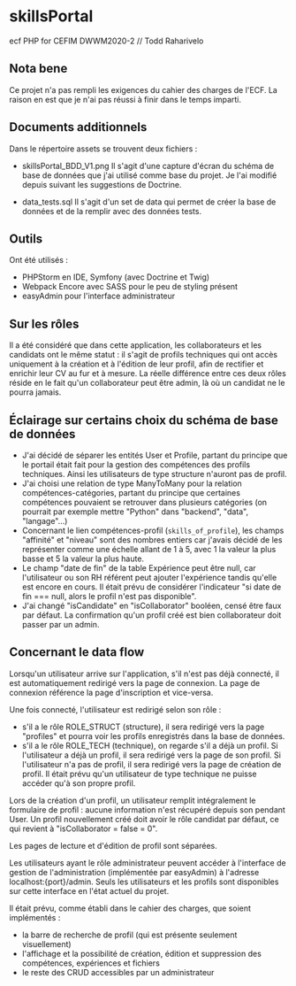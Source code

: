 # skillsPortal
ecf PHP for CEFIM DWWM2020-2 // Todd Raharivelo


## Nota bene

Ce projet n'a pas rempli les exigences du cahier des charges de l'ECF. La raison en est que je n'ai pas réussi à finir dans le temps imparti.

## Documents additionnels

Dans le répertoire assets se trouvent deux fichiers :

- skillsPortal_BDD_V1.png
Il s'agit d'une capture d'écran du schéma de base de données que j'ai utilisé comme base du projet. Je l'ai modifié depuis suivant les suggestions de Doctrine. 

- data_tests.sql
Il s'agit d'un set de data qui permet de créer la base de données et de la remplir avec des données tests. 


## Outils

Ont été utilisés :
- PHPStorm en IDE, Symfony (avec Doctrine et Twig)
- Webpack Encore avec SASS pour le peu de styling présent
- easyAdmin pour l'interface administrateur


## Sur les rôles

Il a été considéré que dans cette application, les collaborateurs et les candidats ont le même statut : il s'agit de profils techniques qui ont accès uniquement à la création et à l'édition de leur profil, afin de rectifier et enrichir leur CV au fur et à mesure. 
La réelle différence entre ces deux rôles réside en le fait qu'un collaborateur peut être admin, là où un candidat ne le pourra jamais.


## Éclairage sur certains choix du schéma de base de données

- J'ai décidé de séparer les entités User et Profile, partant du principe que le portail était fait pour la gestion des compétences des profils techniques. Ainsi les utilisateurs de type structure n'auront pas de profil.
- J'ai choisi une relation de type ManyToMany pour la relation compétences-catégories, partant du principe que certaines compétences pouvaient se retrouver dans plusieurs catégories (on pourrait par exemple mettre "Python" dans "backend", "data", "langage"...)
- Concernant le lien compétences-profil (`skills_of_profile`), les champs "affinité" et "niveau" sont des nombres entiers car j'avais décidé de les représenter comme une échelle allant de 1 à 5, avec 1 la valeur la plus basse et 5 la valeur la plus haute. 
- Le champ "date de fin" de la table Expérience peut être null, car l'utilisateur ou son RH référent peut ajouter l'expérience tandis qu'elle est encore en cours. Il était prévu de considérer l'indicateur "si date de fin === null, alors le profil n'est pas disponible". 
- J'ai changé "isCandidate" en "isCollaborator" booléen, censé être faux par défaut. La confirmation qu'un profil créé est bien collaborateur doit passer par un admin.


## Concernant le data flow

Lorsqu'un utilisateur arrive sur l'application, s'il n'est pas déjà connecté, il est automatiquement redirigé vers la page de connexion. 
La page de connexion référence la page d'inscription et vice-versa.

Une fois connecté, l'utilisateur est redirigé selon son rôle :
- s'il a le rôle ROLE_STRUCT (structure), il sera redirigé vers la page "profiles" et pourra voir les profils enregistrés dans la base de données. 
- s'il a le rôle ROLE_TECH (technique), on regarde s'il a déjà un profil. 
Si l'utilisateur a déjà un profil, il sera redirigé vers la page de son profil.
Si l'utilisateur n'a pas de profil, il sera redirigé vers la page de création de profil. 
Il était prévu qu'un utilisateur de type technique ne puisse accéder qu'à son propre profil.

Lors de la création d'un profil, un utilisateur remplit intégralement le formulaire de profil : aucune information n'est récupéré depuis son pendant User.
Un profil nouvellement créé doit avoir le rôle candidat par défaut, ce qui revient à "isCollaborator = false = 0".

Les pages de lecture et d'édition de profil sont séparées.

Les utilisateurs ayant le rôle administrateur peuvent accéder à l'interface de gestion de l'administration (implémentée par easyAdmin) à l'adresse localhost:{port}/admin. Seuls les utilisateurs et les profils sont disponibles sur cette interface en l'état actuel du projet.

Il était prévu, comme établi dans le cahier des charges, que soient implémentés :
- la barre de recherche de profil (qui est présente seulement visuellement)
- l'affichage et la possibilité de création, édition et suppression des compétences, expériences et fichiers
- le reste des CRUD accessibles par un administrateur
